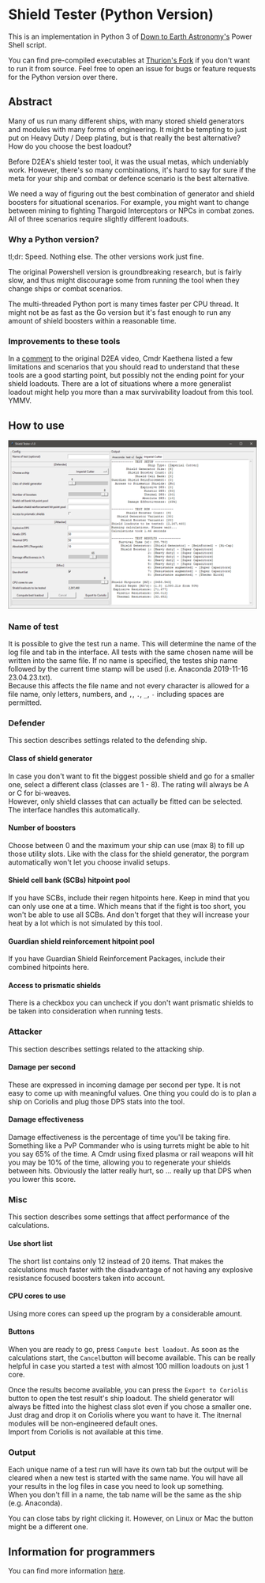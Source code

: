 # Shield Tester (Python Version)
This is an implementation in Python 3 of [Down to Earth Astronomy's](https://github.com/DownToEarthAstronomy/D2EA_Shield_tester) Power Shell script.

You can find pre-compiled executables at [Thurion's Fork](https://github.com/Thurion/D2EA_Shield_tester/releases) if you don't want to run it from source. Feel free to open an issue for bugs or feature requests for the Python version over there.

## Abstract
Many of us run many different ships, with many stored shield generators and modules with many forms of engineering. It might be tempting to just put on Heavy Duty / Deep plating, but is that really the best alternative? How do you choose the best loadout? 

Before D2EA's shield tester tool, it was the usual metas, which undeniably work. However, there's so many combinations, it's hard to say for sure if the meta for your ship and combat or defence scenario is the best alternative. 

We need a way of figuring out the best combination of generator and shield boosters for situational scenarios. For example, you might want to change between mining to fighting Thargoid Interceptors or NPCs in combat zones. All of three scenarios require slightly different loadouts. 

### Why a Python version? 
tl;dr: Speed. Nothing else. The other versions work just fine. 

The original Powershell version is groundbreaking research, but is fairly slow, and thus might discourage some from running the tool when they change ships or combat scenarios. 

The multi-threaded Python port is many times faster per CPU thread. It might not be as fast as the Go version but it's fast enough to run any amount of shield boosters within a reasonable time.

### Improvements to these tools
In a [comment](https://www.youtube.com/watch?v=87DMWz8IeEE&lc=Ugz-fl387Mi0ePTFCZ94AaABAg) to the original D2EA video, Cmdr Kaethena listed a few limitations and scenarios that you should read to understand that these tools are a good starting point, but possibly not the ending point for your shield loadouts. There are a lot of situations where a more generalist loadout might help you more than a max survivability loadout from this tool. YMMV. 

## How to use

![](interface.png)

### Name of test

It is possible to give the test run a name. This will determine the name of the log file and tab in the interface. All tests with the same chosen name will be written into the same file. If no name is specified, the testes ship name followed by the current time stamp will be used (i.e. Anaconda 2019-11-16 23.04.23.txt).\
Because this affects the file name and not every character is allowed for a file name, only letters, numbers, and `,`, `.`, `_`, `-` including spaces are permitted. 

### Defender
This section describes settings related to the defending ship.

#### Class of shield generator
In case you don't want to fit the biggest possible shield and go for a smaller one, select a different class (classes are 1 - 8). The rating will always be A or C for bi-weaves.\
However, only shield classes that can actually be fitted can be selected. The interface handles this automatically.

#### Number of boosters
Choose between 0 and the maximum your ship can use (max 8) to fill up those utility slots. Like with the class for the shield generator, the porgram automatically won't let you choose invalid setups.

#### Shield cell bank (SCBs) hitpoint pool
If you have SCBs, include their regen hitpoints here. Keep in mind that you can only use one at a time. Which means that if the fight is too short, you won't be able to use all SCBs. And don't forget that they will increase your heat by a lot which is not simulated by this tool.

#### Guardian shield reinforcement hitpoint pool
If you have Guardian Shield Reinforcement Packages, include their combined hitpoints here. 

#### Access to prismatic shields
There is a checkbox you can uncheck if you don't want prismatic shields to be taken into consideration when running tests.

### Attacker
This section describes settings related to the attacking ship.

#### Damage per second
These are expressed in incoming damage per second per type. It is not easy to come up with meaningful values. One thing you could do is to plan a ship on Coriolis and plug those DPS stats into the tool.

#### Damage effectiveness
Damage effectiveness is the percentage of time you'll be taking fire. Something like a PvP Commander who is using turrets might
be able to hit you say 65% of the time. A Cmdr using fixed plasma or rail weapons will hit you may be 10% of the time, allowing 
you to regenerate your shields between hits. Obviously the latter really hurt, so ... really up that DPS when you lower this score.

### Misc
This section describes some settings that affect performance of the calculations.

#### Use short list
The short list contains only 12 instead of 20 items. That makes the calculations much faster with the disadvantage of not having any explosive resistance focused boosters taken into account.

#### CPU cores to use
Using more cores can speed up the program by a considerable amount.

#### Buttons
When you are ready to go, press `Compute best loadout`. As soon as the calculations start, the `Cancel`button will become available. This can be really helpful in case you started a test with almost 100 million loadouts on just 1 core.

Once the results become available, you can press the `Export to Coriolis` button to open the test result's ship loadout. The shield generator will always be fitted into the highest class slot even if you chose a smaller one. Just drag and drop it on Coriolis where you want to have it. The itnernal modules will be non-engineered default ones.\
Import from Coriolis is not available at this time.

### Output
Each unique name of a test run will have its own tab but the output will be cleared when a new test is started with the same name. You will have all your results in the log files in case you need to look up something.\
When you don't fill in a name, the tab name will be the same as the ship (e.g. Anaconda).

You can close tabs by right clicking it. However, on Linux or Mac the button might be a different one.

## Information for programmers
You can find more information [here](https://github.com/Thurion/shield_tester).
